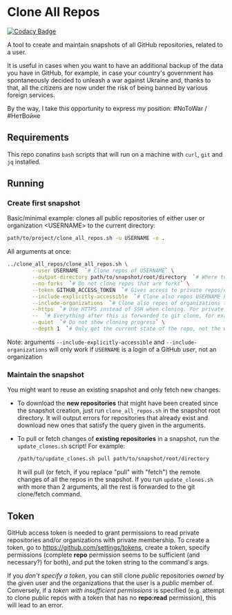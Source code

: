 # Clone All Repos

[![Codacy Badge](https://api.codacy.com/project/badge/Grade/f0e3a770a8f34710bbf0a8ea5028d1e2)](https://app.codacy.com/gh/kolayne/clone_all_repos?utm_source=github.com&utm_medium=referral&utm_content=kolayne/clone_all_repos&utm_campaign=Badge_Grade_Settings)

A tool to create and maintain snapshots of all GitHub repositories, related to a user.

It is useful in cases when you want to have an additional backup of the data you have in GitHub, for example,
in case your country's government has spontaneously decided to unleash a war against Ukraine and, thanks to
that, all the citizens are now under the risk of being banned by various foreign services.

By the way, I take this opportunity to express my position: #NoToWar / #НетВойне

## Requirements

This repo conatins `bash` scripts that will run on a machine with `curl`, `git` and `jq` installed.

## Running

### Create first snapshot

Basic/minimal example: clones all public repositories of either user or organization \<USERNAME\> to the
current directory:
```bash
path/to/project/clone_all_repos.sh -u USERNAME -o .
```

All arguments at once:
```bash
../clone_all_repos/clone_all_repos.sh \
        --user USERNAME  `# Clone repos of USERNAME` \
        --output-directory path/to/snapshot/root/directory  `# Where to store the snapshot` \
        --no-forks  `# Do not clone repos that are forks` \
        --token GITHUB_ACCESS_TOKEN  `# Gives access to private repos/orgs, details below` \
        --include-explicitly-accessible  `# Clone also repos USERNAME has explicit access to` \
        --include-organizations  `# Clone also repos of organizations that USERNAME belongs to` \
        --https  `# Use HTTPS instead of SSH when cloning. For private repos token will be used` \
        --  `# Everything after this is forwarded to git clone, for example:` \
        --quiet  `# Do not show cloning progress` \
        --depth 1  `# Only get the current state of the repo, not the whole commits history`
```

Note: arguments `--include-explicitly-accessible` and `--include-organizations` will only work if `USERNAME`
is a login of a GitHub _user_, not an organization

### Maintain the snapshot

You might want to reuse an existing snapshot and only fetch new changes.

-   To download the **new repositories** that might have been created since the snapshot creation, just run
    `clone_all_repos.sh` in the snapshot root directory. It will output errors for repositories that already
    exist and download new ones that satisfy the query given in the arguments.

-   To pull or fetch changes of **existing repositories** in a snapshot, run the `update_clones.sh` script!
    For example:
    ```bash
    /path/to/update_clones.sh pull path/to/snapshot/root/directory
    ```
    It will pull (or fetch, if you replace "pull" with "fetch") the remote changes of all the repos in the
    snapshot. If you run `update_clones.sh` with more than 2 arguments, all the rest is forwarded to the
    git clone/fetch command.

## Token

GitHub access token is needed to grant permissions to read private repositories and/or organizations with private
membership. To create a token, go to https://github.com/settings/tokens, create a token, specify permissions
(complete **repo** permission seems to be sufficient (and necessary?) for both), and put the token string to the
command's args.

If you _don't specify a token_, you can still clone _public_ repositories _owned_ by the given user and the
organizations that the user is a _public_ member of. Conversely, if a _token with insufficient permissions_ is
specified (e.g. attempt to clone public repos with a token that has no **repo:read** permission), this will
lead to an error.

